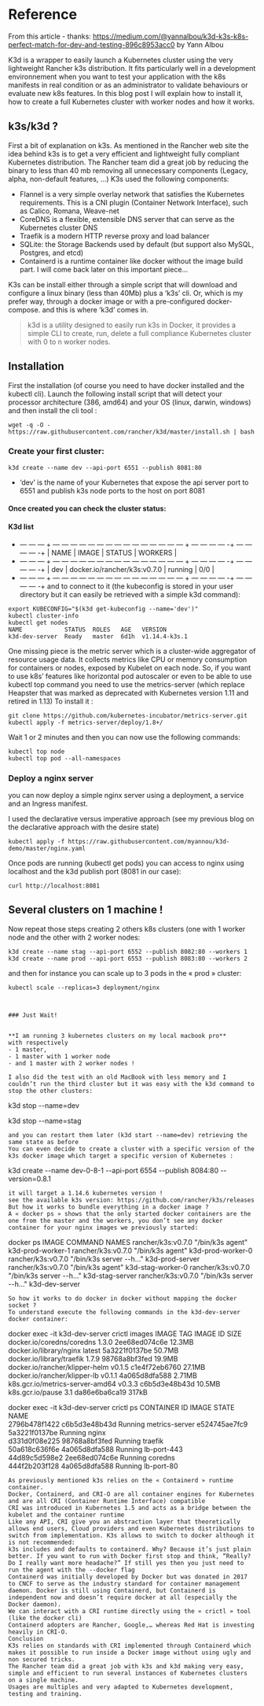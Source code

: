 # Reference

From this article - thanks:
https://medium.com/@yannalbou/k3d-k3s-k8s-perfect-match-for-dev-and-testing-896c8953acc0
by Yann Albou



K3d is a wrapper to easily launch a Kubernetes cluster using the very lightweight Rancher k3s distribution.
It fits particularly well in a development environnement when you want to test your application with the k8s manifests in real condition or as an administrator to validate behaviours or evaluate new k8s features.
In this blog post I will explain how to install it, how to create a full Kubernetes cluster with worker nodes and how it works.


## k3s/k3d ?

First a bit of explanation on k3s. As mentioned in the Rancher web site the idea behind k3s is to get a very efficient and lightweight fully compliant Kubernetes distribution.
The Rancher team did a great job by reducing the binary to less than 40 mb removing all unnecessary components (Legacy, alpha, non-default features, …)
K3s used the following components:
- Flannel is a very simple overlay network that satisfies the Kubernetes requirements. This is a CNI plugin (Container Network Interface), such as Calico, Romana, Weave-net
- CoreDNS is a flexible, extensible DNS server that can serve as the Kubernetes cluster DNS
- Traefik is a modern HTTP reverse proxy and load balancer
- SQLite: the Storage Backends used by default (but support also MySQL, Postgres, and etcd)
- Containerd is a runtime container like docker without the image build part. I will come back later on this important piece…

K3s can be install either through a simple script that will download and configure a linux binary (less than 40Mb) plus a ‘k3s’ cli.
Or, which is my prefer way, through a docker image or with a pre-configured docker-compose. and this is where ‘k3d’ comes in.

> k3d is a utility designed to easily run k3s in Docker, it provides a simple CLI to create, run, delete a full compliance Kubernetes cluster with 0 to n worker nodes.

## Installation
First the installation (of course you need to have docker installed and the kubectl cli).
Launch the following install script that will detect your processor architecture (386, amd64) and your OS (linux, darwin, windows) and then install the cli tool :

```
wget -q -O - https://raw.githubusercontent.com/rancher/k3d/master/install.sh | bash
```
### Create your first cluster:
```
k3d create --name dev --api-port 6551 --publish 8081:80
```
- ‘dev’ is the name of your Kubernetes that expose the api server port to 6551 and publish k3s node ports to the host on port 8081

#### Once created you can check the cluster status:

#### K3d list
+ — — — + — — — — — — — — — — — — — — — + — — — — -+ — — — — -+
| NAME  | IMAGE                         | STATUS   | WORKERS  |
+ — — — + — — — — — — — — — — — — — — — + — — — — -+ — — — — -+
| dev   | docker.io/rancher/k3s:v0.7.0  | running  | 0/0      |
+ — — — + — — — — — — — — — — — — — — — + — — — — -+ — — — — -+
and to connect to it (the kubeconfig is stored in your user directory but it can easily be retrieved with a simple k3d command):

```
export KUBECONFIG="$(k3d get-kubeconfig --name='dev')"
kubectl cluster-info
kubectl get nodes
NAME            STATUS  ROLES   AGE   VERSION
k3d-dev-server  Ready   master  6d1h  v1.14.4-k3s.1
```
One missing piece is the metric server which is a cluster-wide aggregator of resource usage data. It collects metrics like CPU or memory consumption for containers or nodes, exposed by Kubelet on each node.
So, if you want to use k8s’ features like horizontal pod autoscaler or even to be able to use kubectl top command you need to use the metrics-server (which replace Heapster that was marked as deprecated with Kubernetes version 1.11 and retired in 1.13)
To install it :

```
git clone https://github.com/kubernetes-incubator/metrics-server.git
kubectl apply -f metrics-server/deploy/1.8+/
```
Wait 1 or 2 minutes and then you can now use the following commands:
```
kubectl top node
kubectl top pod --all-namespaces
```
### Deploy a nginx server
you can now deploy a simple nginx server using a deployment, a service and an Ingress manifest.

I used the declarative versus imperative approach (see my previous blog on the declarative approach with the desire state)
```
kubectl apply -f https://raw.githubusercontent.com/myannou/k3d-demo/master/nginx.yaml
```

Once pods are running (kubectl get pods) you can access to nginx using localhost and the k3d publish port (8081 in our case):
```
curl http://localhost:8081
```
## Several clusters on 1 machine !
Now repeat those steps creating 2 others k8s clusters (one with 1 worker node and the other with 2 worker nodes:
```
k3d create --name stag --api-port 6552 --publish 8082:80 --workers 1
k3d create --name prod --api-port 6553 --publish 8083:80 --workers 2
```
and then for instance you can scale up to 3 pods in the « prod » cluster:

```
kubectl scale --replicas=3 deployment/nginx



### Just Wait!


**I am running 3 kubernetes clusters on my local macbook pro**  
with respectively 
- 1 master, 
- 1 master with 1 worker node 
- and 1 master with 2 worker nodes !

I also did the test with an old MacBook with less memory and I couldn’t run the third cluster but it was easy with the k3d command to stop the other clusters:

```
k3d stop --name=dev

k3d stop --name=stag
```
and you can restart them later (k3d start --name=dev) retrieving the same state as before
You can even decide to create a cluster with a specific version of the k3s docker image which target a specific version of Kubernetes :
```
k3d create --name dev-0-8-1 --api-port 6554 --publish 8084:80 --version=0.8.1
```
it will target a 1.14.6 kubernetes version !
see the available k3s version: https://github.com/rancher/k3s/releases
But how it works to bundle everything in a docker image ?
A « docker ps » shows that the only started docker containers are the one from the master and the workers, you don’t see any docker container for your nginx images we previously started:
```
docker ps
IMAGE                COMMAND                  NAMES
rancher/k3s:v0.7.0   "/bin/k3s agent"         k3d-prod-worker-1
rancher/k3s:v0.7.0   "/bin/k3s agent"         k3d-prod-worker-0
rancher/k3s:v0.7.0   "/bin/k3s server --h…"   k3d-prod-server
rancher/k3s:v0.7.0   "/bin/k3s agent"         k3d-stag-worker-0
rancher/k3s:v0.7.0   "/bin/k3s server --h…"   k3d-stag-server
rancher/k3s:v0.7.0   "/bin/k3s server --h…"   k3d-dev-server
```
So how it works to do docker in docker without mapping the docker socket ?
To understand execute the following commands in the k3d-dev-server docker container:
```
docker exec -it k3d-dev-server crictl images
IMAGE                             TAG      IMAGE ID       SIZE
docker.io/coredns/coredns         1.3.0    2ee68ed074c6e  12.3MB
docker.io/library/nginx           latest   5a3221f0137be  50.7MB
docker.io/library/traefik         1.7.9    98768a8bf3fed  19.9MB
docker.io/rancher/klipper-helm    v0.1.5   c1e4f72eb6760  27.1MB
docker.io/rancher/klipper-lb      v0.1.1   4a065d8dfa588  2.71MB
k8s.gcr.io/metrics-server-amd64   v0.3.3   c6b5d3e48b43d  10.5MB
k8s.gcr.io/pause                  3.1      da86e6ba6ca19  317kB

docker exec -it k3d-dev-server crictl ps
CONTAINER ID   IMAGE          STATE    NAME          
2796b478f1422  c6b5d3e48b43d  Running  metrics-server
e524745ae7fc9  5a3221f0137be  Running  nginx         
d331d0f08e225  98768a8bf3fed  Running  traefik       
50a618c636f6e  4a065d8dfa588  Running  lb-port-443   
44d89c5d598e2  2ee68ed074c6e  Running  coredns       
444f2b203f128  4a065d8dfa588  Running  lb-port-80
```
As previously mentioned k3s relies on the « Containerd » runtime container.
Docker, Containerd, and CRI-O are all container engines for Kubernetes and are all CRI (Container Runtime Interface) compatible
CRI was introduced in Kubernetes 1.5 and acts as a bridge between the kubelet and the container runtime
Like any API, CRI give you an abstraction layer that theoretically allows end users, Cloud providers and even Kubernetes distributions to switch from implementation. K3s allows to switch to docker although it is not recommended:
k3s includes and defaults to containerd. Why? Because it’s just plain better. If you want to run with Docker first stop and think, “Really? Do I really want more headache?” If still yes then you just need to run the agent with the --docker flag
Containerd was initially developed by Docker but was donated in 2017 to CNCF to serve as the industry standard for container management daemon. Docker is still using Containerd, but Containerd is independent now and doesn’t require docker at all (especially the Docker daemon).
We can interact with a CRI runtime directly using the « crictl » tool (like the docker cli)
Containerd adopters are Rancher, Google,… whereas Red Hat is investing heavily in CRI-O.
Conclusion
K3s relies on standards with CRI implemented through Containerd which makes it possible to run inside a Docker image without using ugly and non secured tricks.
The Rancher team did a great job with k3s and k3d making very easy, simple and efficient to run several instances of Kubernetes clusters on a single machine.
Usages are multiples and very adapted to Kubernetes development, testing and training.

